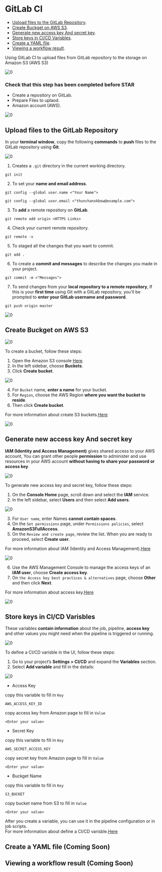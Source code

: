 # GitLab CI
- [Upload files to the GitLab Repository](02-gitlab-ci.md#).<br>
- [Create Buckget on AWS S3](02-gitlab-ci.md#Create-Buckget-on-AWS-S3).<br> 
- [Generate new access key And secret key](02-gitlab-ci.md#Generate-new-access-key-And-secret-key).<br> 
- [Store keys in CI/CD Varisbles](02-gitlab-ci.md#Store-keys-in-CI/CD-Varisbles).<br> 
- [Create a YAML file](02-gitlab-ci.md#Create-a-YAML-file).<br> 
- [Viewing a workflow result](02-gitlab-ci.md#Viewing-a-workflow-result).<br>

Using GitLab CI to upload files from GitLab repository to the storage on Amazon S3 (AWS S3)

![0](/images/12.png)

### Check that this step has been completed before STAR
- Create a repository on GitLab.
- Prepare Files to uplaod.
- Amazon account (AWS).


![0](/images/10.png)

## Upload files to the GitLab Repository  

In your **terminal window**, copy the following **commands** to **push** files to the GitLab repository using **Git**.<br>

![0](/images/11.png)

1. Creates a `.git` directory in the current working directory. 
```
git init
```
2. To set your **name and email address**.
```
git config --global user.name <"Your Name">
```
```
git config --global user.email <"thunchanokbow@example.com">
```
3. To **add** a remote repository on **GitLab**.
```
git remote add origin <HTTPS Links>
```
4. Check your current remote repository.
```
git remote -v
```
5. To staged all the changes that you want to commit.
```
git add .
```
6. To create a **commit and messages** to describe the changes you made in your project.
```
git commit -m <"Messages">
```
7. To send changes from your **local repository to a remote repository**, If this is your **first time** using Git with a GitLab repository, you'll be prompted to **enter your GitLab username and password**.  
```
git push origin master
```
![0](/images/13.png)

## Create Buckget on AWS S3 

![0](/images/14.png)

To create a bucket, follow these steps:
1. Open the Amazon S3 console [Here](https://console.aws.amazon.com/s3/).
2. In the left sidebar, choose **Buckets**.
3. Click **Create bucket**.

![0](/images/15.png)

4. For `Bucket` name, **enter a name** for your bucket.
5. For `Region`, choose the AWS Region **where you want the bucket to reside**.
6. Then click **Create bucket**.

For more information about create S3 buckets.[Here](https://docs.aws.amazon.com/AmazonS3/latest/userguide/creating-bucket.html)   

![0](/images/16.png)

## Generate new access key And secret key 
**IAM (Identity and Access Management)** gives shared access to your AWS account, You can grant other people **permission** to administer and use resources in your AWS account **without having to share your password or access key**.

![0](/images/17.png)

To generate new access key and secret key, follow these steps:
1. On the **Console Home** page, scroll down and select the **IAM** service.
2. In the left sidebar, select **Users** and then select **Add users**.

![0](/images/18.png)

3. For `User name`, enter Names **cannot contain spaces**.
4. On the `Set permissions` page, under `Permissions policies`, select **AmazonS3FullAccess**.
5. On the `Review and create page`, review the list. When you are ready to proceed, select **Create user**.

For more information about IAM (Identity and Access Management).[Here](https://docs.aws.amazon.com/IAM/latest/UserGuide/getting-started.html)

![0](/images/19.png)

6. Use the AWS Management Console to manage the access keys of an **IAM user**, choose **Create access key**.
7. On `the Access key best practices & alternatives` page, choose **Other** and then click **Next**.

For more information about access key.[Here](https://docs.aws.amazon.com/IAM/latest/UserGuide/id_credentials_access-keys.html)

![0](/images/20.png)

## Store keys in CI/CD Varisbles 
These variables **contain information** about the job, pipeline, **access key** and other values you might need when the pipeline is triggered or running.<br>

![0](/images/21.png)

To define a CI/CD varisble in the UI, follow these steps:
1. Go to your project’s **Settings > CI/CD** and expand the **Variables** section.
2. Select **Add variable** and fill in the details:

![0](/images/22.png)

- Access Key <br>

copy this variable to fill in `Key`
```
AWS_ACCESS_KEY_ID
```
copy access key from Amazon page to fill in `Value`<br>
```
<Enter your value> 
```
- Secret Key <br>

copy this variable to fill in `Key`
```
AWS_SECRET_ACCESS_KEY
```
copy secret key from Amazon page to fill in `Value`<br>
```
<Enter your value> 
```
- Buckget Name <br>

copy this variable to fill in `Key`
```
S3_BUCKET
```
copy bucket name from S3 to fill in `Value`<br>
```
<Enter your value> 
```

After you create a variable, you can use it in the pipeline configuration or in job scripts.<br>
For more information about define a CI/CD varisble.[Here](https://docs.gitlab.com/ee/ci/variables/)

## Create a YAML file (Coming Soon)
## Viewing a workflow result (Coming Soon)
